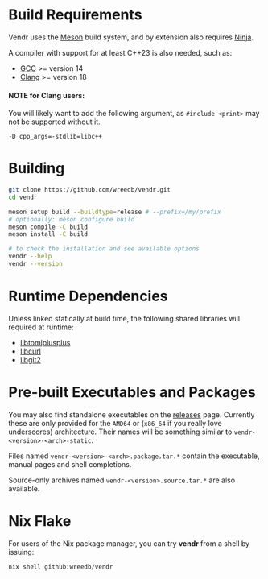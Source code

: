 <!--
SPDX-FileCopyrightText: 2025 Will Reed
SPDX-License-Identifier: GPL-3.0-or-later
-->
Build Requirements
========
Vendr uses the [Meson](https://mesonbuild.com) build system, and by extension 
also requires [Ninja](https://ninja-build.org).

A compiler with support for at least C++23 is also needed, such as:
- [GCC](https://gcc.gnu.org) >= version 14
- [Clang](https://clang.llvm.org) >= version 18

#### NOTE for Clang users:
You will likely want to add the following argument, as `#include <print>` may not be supported without it.
```
-D cpp_args=-stdlib=libc++
```

Building
========
```sh
git clone https://github.com/wreedb/vendr.git
cd vendr

meson setup build --buildtype=release # --prefix=/my/prefix
# optionally: meson configure build
meson compile -C build
meson install -C build

# to check the installation and see available options
vendr --help
vendr --version
```

Runtime Dependencies
====================
Unless linked statically at build time, the following shared libraries will 
required at runtime:
- [libtomlplusplus](https://github.com/marzer/tomlplusplus)
- [libcurl](https://curl.se/libcurl)
- [libgit2](https://github.com/libgit2/libgit2)

Pre-built Executables and Packages
==================================
You may also find standalone executables on the [releases](https://github.com/wreedb/vendr/releases) page. 
Currently these are only provided for the `AMD64` or (`x86_64` if you 
really love underscores) architecture. Their names will be something 
similar to `vendr-<version>-<arch>-static`.

Files named `vendr-<version>-<arch>.package.tar.*` contain the executable, manual 
pages and shell completions.

Source-only archives named `vendr-<version>.source.tar.*` are also available.

Nix Flake
=========
For users of the Nix package manager, you can try **vendr** from a shell by issuing:
```sh
nix shell github:wreedb/vendr
```